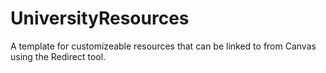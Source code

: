 # UniversityResources
A template for customizeable resources that can be linked to from Canvas using the Redirect tool.
